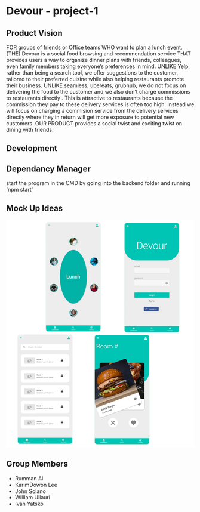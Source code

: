 # Devour - project-1

## Product Vision
FOR groups of friends or Office teams WHO want to plan a lunch event.(THE)
Devour is a social food browsing and recommendation service THAT provides
users a way to organize dinner plans with friends, colleagues, even family members taking everyone’s preferences in mind. UNLIKE Yelp, rather than being a
search tool, we offer suggestions to the customer, tailored to their preferred cuisine while also helping restaurants promote their business. UNLIKE seamless,
ubereats, grubhub, we do not focus on delivering the food to the customer and
we also don’t charge commissions to restaurants directly . This is attractive to
restaurants because the commission they pay to these delivery services is often
too high. Instead we will focus on charging a commision service from the delivery services directly where they in return will get more exposure to potential
new customers. OUR PRODUCT provides a social twist and exciting twist
on dining with friends.

## Development
 
 
## Dependancy Manager
start the program in the CMD by going into the backend folder and running 'npm start'

## Mock Up Ideas
![DevourMockUp](https://github.com/CSCI-40500-77100-Spring-2021/project-1/blob/master/ReadMe%20Assets/Devour.jpg)

## Group Members 
- Rumman Al 
- KarimDowon Lee
- John Solano
- William Ullauri
- Ivan Yatsko
